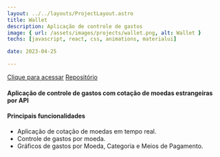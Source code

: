 ```yaml
---
layout: ../../layouts/ProjectLayout.astro
title: Wallet
description: Aplicação de controle de gastos
image: { url: /assets/images/projects/wallet.png, alt: Wallet }
techs: [javascript, react, css, animations, materialui]

date: 2023-04-25

---
```

[Clique para acessar](https://wallet.jhonatec.dev/ "Wallet") [Repositório](https://github.com/jhonatec-dev/wallet "GitHub")

#### Aplicação de controle de gastos com cotação de moedas estrangeiras por API

#### Principais funcionalidades
- Aplicação de cotação de moedas em tempo real.
- Controle de gastos por moeda.
- Gráficos de gastos por Moeda, Categoria e Meios de Pagamento.
